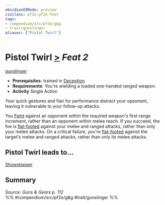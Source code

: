 ```yaml
---
obsidianUIMode: preview
cssclass: pf2e,pf2e-feat
tags:
- compendium/src/pf2e/g&g
- trait/gunslinger
aliases: ["Pistol Twirl"]
---
```

# Pistol Twirl  [>](chapter-9-playing-the-game.md#Actions "Single Action") *Feat 2*  
[gunslinger](Reference/Rules/Traits/gunslinger-g-g.md "Gunslinger Class Trait")  

- **Prerequisites**: trained in [Deception](skills.md#Deception)
- **Requirements**: You're wielding a loaded one-handed ranged weapon.
- **Activity** Single Action

Your quick gestures and flair for performance distract your opponent, leaving it vulnerable to your follow-up attacks.

You [Feint](feint.md) against an opponent within the required weapon's first range increment, rather than an opponent within melee reach. If you succeed, the foe is [flat-footed](conditions.md#Flat-footed) against your melee and ranged attacks, rather than only your melee attacks. On a critical failure, you're [flat-footed](conditions.md#Flat-footed) against the target's melee and ranged attacks, rather than only its melee attacks.

## Pistol Twirl leads to...

[Showstopper](showstopper-g-g.md)

## Summary

*Source: Guns & Gears p. 112*  
%% #compendium/src/pf2e/g&g #trait/gunslinger %%